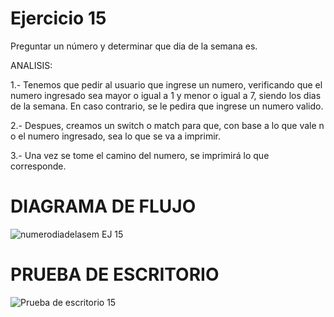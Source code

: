 # Ejercicio 15
Preguntar un número y determinar que dia de la semana es.

ANALISIS:

1.- Tenemos que pedir al usuario que ingrese un numero, verificando que el numero ingresado sea mayor o igual a 1 y menor o igual a 7, siendo los dias de la semana. En caso contrario, se le pedira que ingrese un numero valido.

2.- Despues, creamos un switch o match para que, con base a lo que vale n o el numero ingresado, sea lo que se va a imprimir.

3.- Una vez se tome el camino del numero, se imprimirá lo que corresponde.

# DIAGRAMA DE FLUJO
![numerodiadelasem EJ 15](https://github.com/ChristianDavSS/Portafolio/assets/145722756/af744a8a-eb80-4208-b925-9552a6f87a02)

# PRUEBA DE ESCRITORIO
![Prueba de escritorio 15](https://github.com/ChristianDavSS/Portafolio/assets/145722756/27451a19-6fed-40f9-a85d-21a58e49e776)
